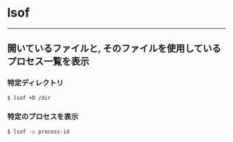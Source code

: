 # lsof
---
## 開いているファイルと, そのファイルを使用しているプロセス一覧を表示


### 特定ディレクトリ
~~~bash
$ lsof +D /dir
~~~

### 特定のプロセスを表示
~~~bash
$ lsof -p process-id
~~~